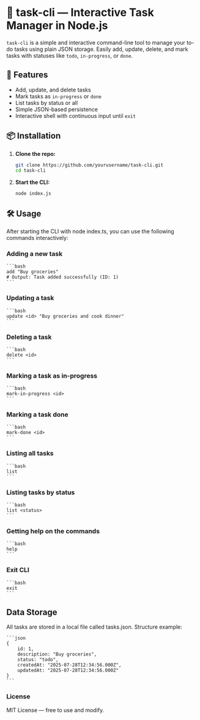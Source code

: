 # 🧾 task-cli — Interactive Task Manager in Node.js

`task-cli` is a simple and interactive command-line tool to manage your to-do tasks using plain JSON storage. Easily add, update, delete, and mark tasks with statuses like `todo`, `in-progress`, or `done`.

## 🚀 Features

- Add, update, and delete tasks
- Mark tasks as `in-progress` or `done`
- List tasks by status or all
- Simple JSON-based persistence
- Interactive shell with continuous input until `exit`

## 📦 Installation

1. **Clone the repo:**

   ```bash
   git clone https://github.com/yourusername/task-cli.git
   cd task-cli
   ```

2. **Start the CLI:**

   ```bash
   node index.js
   ```

## 🛠️ Usage

After starting the CLI with node index.ts, you can use the following commands interactively:

### Adding a new task

    ```bash
    add "Buy groceries"
    # Output: Task added successfully (ID: 1)
    ```

### Updating a task

    ```bash
    update <id> "Buy groceries and cook dinner"
    ```

### Deleting a task

    ```bash
    delete <id>
    ```

### Marking a task as in-progress

    ```bash
    mark-in-progress <id>
    ```

### Marking a task done

    ```bash
    mark-done <id>
    ```

### Listing all tasks

    ```bash
    list
    ```

### Listing tasks by status

    ```bash
    list <status>
    ```

### Getting help on the commands

    ```bash
    help
    ```

### Exit CLI

    ```bash
    exit
    ```

## Data Storage

All tasks are stored in a local file called tasks.json. Structure example:

    ```json
    {
        id: 1,
        description: "Buy groceries",
        status: "todo",
        createdAt: "2025-07-28T12:34:56.000Z",
        updatedAt: "2025-07-28T12:34:56.000Z"
    }
    ```

### License
MIT License — free to use and modify.